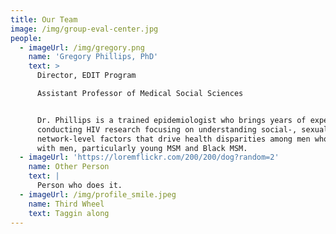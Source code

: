 ```yaml
---
title: Our Team
image: /img/group-eval-center.jpg
people:
  - imageUrl: /img/gregory.png
    name: 'Gregory Phillips, PhD'
    text: >
      Director, EDIT Program

      Assistant Professor of Medical Social Sciences


      Dr. Phillips is a trained epidemiologist who brings years of experience
      conducting HIV research focusing on understanding social-, sexual-, and
      network-level factors that drive health disparities among men who have sex
      with men, particularly young MSM and Black MSM.
  - imageUrl: 'https://loremflickr.com/200/200/dog?random=2'
    name: Other Person
    text: |
      Person who does it.
  - imageUrl: /img/profile_smile.jpeg
    name: Third Wheel
    text: Taggin along
---
```


